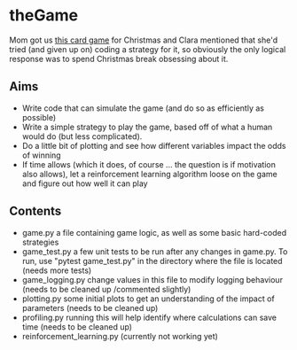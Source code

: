 # theGame

Mom got us [this card game](https://de.wikipedia.org/wiki/The_Game_(Kartenspiel)) for Christmas and Clara mentioned that she'd tried (and given up on) coding a strategy for it, so obviously the only logical response was to spend Christmas break obsessing about it.

## Aims
- Write code that can simulate the game (and do so as efficiently as possible)
- Write a simple strategy to play the game, based off of what a human would do (but less complicated).
- Do a little bit of plotting and see how different variables impact the odds of winning 
- If time allows (which it does, of course ... the question is if motivation also allows), let a reinforcement learning algorithm loose on the game and figure out how well it can play

## Contents
- game.py a file containing game logic, as well as some basic hard-coded strategies
- game_test.py a few unit tests to be run after any changes in game.py. To run, use "pytest game_test.py" in the directory where the file is located (needs more tests)
- game_logging.py change values in this file to modify logging behaviour (needs to be cleaned up /commented slightly)
- plotting.py some initial plots to get an understanding of the impact of parameters (needs to be cleaned up)
- profiling.py running this will help identify where calculations can save time (needs to be cleaned up)
- reinforcement_learning.py (currently not working yet)
